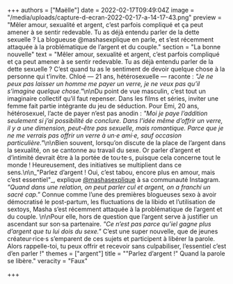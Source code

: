 +++
authors = ["Maëlle"]
date = 2022-02-17T09:49:04Z
image = "/media/uploads/capture-d-ecran-2022-02-17-a-14-17-43.png"
preview = "Mêler amour, sexualité et argent, c’est parfois compliqué et ça peut amener à se sentir redevable. Tu as déjà entendu parler de la dette sexuelle&nbsp;? La blogueuse @mashasexplique en parle, et s’est récemment attaquée à la problématique de l’argent et du couple."
section = "La bonne nouvelle"
text = "Mêler amour, sexualité et argent, c’est parfois compliqué et ça peut amener à se sentir redevable. Tu as déjà entendu parler de la dette sexuelle&nbsp;? C’est quand tu as le sentiment de devoir quelque chose à la personne qui t’invite. Chloé&nbsp;&mdash;&nbsp;21 ans, hétérosexuelle&nbsp;&mdash;&nbsp;raconte&nbsp;: _\"Je ne peux pas laisser un homme me payer un verre, je ne veux pas qu’il s’imagine quelque chose.\"_\n\nDu point de vue masculin, c’est tout un imaginaire collectif qu’il faut repenser. Dans les films et séries, inviter une femme fait partie intégrante du jeu de séduction. Pour Emi, 20 ans, hétérosexuel, l’acte de payer n’est pas anodin&nbsp;: _\"Moi je paye l’addition seulement si j’ai possibilité de conclure. Dans l’idée même d’offrir un verre, il y a une dimension, peut-être pas sexuelle, mais romantique. Parce que je ne me verrais pas offrir un verre à un·e ami·e, sauf occasion particulière.\"_\n\nBien souvent, lorsqu’on discute de la place de l’argent dans la sexualité, on se cantonne au travail du sexe. Or parler d’argent et d’intimité devrait être à la portée de tou·te·s, puisque cela concerne tout le monde&nbsp;! Heureusement, des initiatives se multiplient dans ce sens.\n\n_\"Parlez d’argent&nbsp;! Oui, c’est tabou, encore plus en amour, mais c’est essentiel\"_, explique [@mashasexplique](https://www.instagram.com/mashasexplique/) à sa communauté Instagram. _\"Quand dans une relation, on peut parler cul et argent, on a franchi un sacré cap.\"_ Connue comme l’une des premières blogueuses sexo à avoir démocratisé le post-partum, les fluctuations de la libido et l’utilisation de sextoys, Masha s’est récemment attaquée à la problématique de l’argent et du couple. \n\nPour elle, hors de question que l’argent serve à justifier un ascendant sur son·sa partenaire. _\"Ce n’est pas parce qu’iel gagne plus d’argent que tu lui dois du sexe.\"_ C’est une super nouvelle, que de jeunes créateur·rice·s s’emparent de ces sujets et participent à libérer la parole. Alors rappelle-toi, tu peux offrir et recevoir sans culpabiliser, l’essentiel c’est d’en parler&nbsp;!"
themes = ["argent"]
title = "\"Parlez d’argent&nbsp;!\" Quand la parole se libère."
veracity = "Faux"

+++
